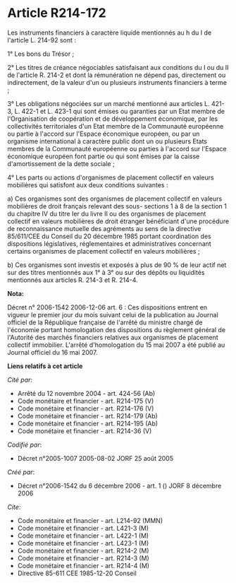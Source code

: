 # Article R214-172

Les instruments financiers à caractère liquide mentionnés au h du I de l'article L. 214-92 sont :

1° Les bons du Trésor ;

2° Les titres de créance négociables satisfaisant aux conditions du I ou du II de l'article R. 214-2 et dont la rémunération
ne dépend pas, directement ou indirectement, de la valeur d'un ou plusieurs instruments financiers à terme ;

3° Les obligations négociées sur un marché mentionné aux articles L. 421-3, L. 422-1 et L. 423-1 qui sont émises ou garanties
par un Etat membre de l'Organisation de coopération et de développement économique, par les collectivités territoriales d'un
Etat membre de la Communauté européenne ou partie à l'accord sur l'Espace économique européen, ou par un organisme
international à caractère public dont un ou plusieurs Etats membres de la Communauté européenne ou parties à l'accord sur
l'Espace économique européen font partie ou qui sont émises par la caisse d'amortissement de la dette sociale ;

4° Les parts ou actions d'organismes de placement collectif en valeurs mobilières qui satisfont aux deux conditions
suivantes :

a) Ces organismes sont des organismes de placement collectif en valeurs mobilières de droit français relevant des sous-
sections 1 à 8 de la section 1 du chapitre IV du titre Ier du livre II ou des organismes de placement collectif en valeurs
mobilières de droit étranger bénéficiant d'une procédure de reconnaissance mutuelle des agréments au sens de la directive
85/611/CEE du Conseil du 20 décembre 1985 portant coordination des dispositions législatives, réglementaires et
administratives concernant certains organismes de placement collectif en valeurs mobilières ;

b) Ces organismes sont investis et exposés à plus de 90 % de leur actif net sur des titres mentionnés aux 1° à 3° ou sur des
dépôts ou liquidités mentionnés aux articles R. 214-3 et R. 214-4.

**Nota:**

Décret n° 2006-1542 2006-12-06 art. 6 : Ces dispositions entrent en vigueur le premier jour du mois suivant celui de la
publication au Journal officiel de la République française de l'arrêté du ministre chargé de l'économie portant homologation
des dispositions du règlement général de l'Autorité des marchés financiers relatives aux organismes de placement collectif
immobilier. L'arrêté d'homologation du 15 mai 2007 a été publié au Journal officiel du 16 mai 2007.

**Liens relatifs à cet article**

_Cité par_:

  - Arrêté du 12 novembre 2004 - art. 424-56 (Ab)
  - Code monétaire et financier - art. R214-175 (V)
  - Code monétaire et financier - art. R214-176 (V)
  - Code monétaire et financier - art. R214-179 (Ab)
  - Code monétaire et financier - art. R214-195 (Ab)
  - Code monétaire et financier - art. R214-36 (V)

_Codifié par_:

  - Décret n°2005-1007 2005-08-02 JORF 25 août 2005

_Créé par_:

  - Décret n°2006-1542 du 6 décembre 2006 - art. 1 () JORF 8 décembre 2006

_Cite_:

  - Code monétaire et financier - art. L214-92 (MMN)
  - Code monétaire et financier - art. L421-3 (M)
  - Code monétaire et financier - art. L422-1 (M)
  - Code monétaire et financier - art. L423-1 (M)
  - Code monétaire et financier - art. R214-2 (M)
  - Code monétaire et financier - art. R214-3 (M)
  - Code monétaire et financier - art. R214-4 (M)
  - Directive 85-611 CEE 1985-12-20 Conseil

